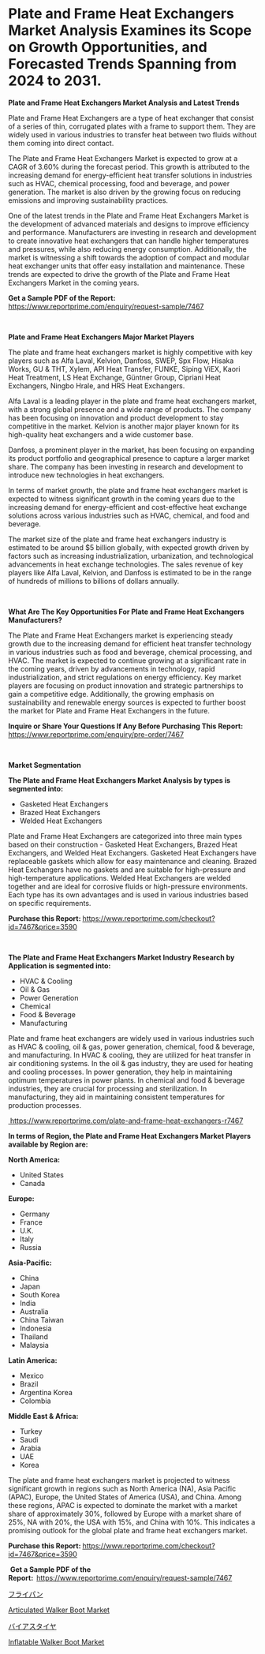 <p><h1>Plate and Frame Heat Exchangers Market Analysis Examines its Scope on Growth Opportunities, and Forecasted Trends Spanning from 2024 to 2031.</h1></p><p><strong>Plate and Frame Heat Exchangers Market Analysis and Latest Trends</strong></p>
<p><p>Plate and Frame Heat Exchangers are a type of heat exchanger that consist of a series of thin, corrugated plates with a frame to support them. They are widely used in various industries to transfer heat between two fluids without them coming into direct contact.</p><p>The Plate and Frame Heat Exchangers Market is expected to grow at a CAGR of 3.60% during the forecast period. This growth is attributed to the increasing demand for energy-efficient heat transfer solutions in industries such as HVAC, chemical processing, food and beverage, and power generation. The market is also driven by the growing focus on reducing emissions and improving sustainability practices.</p><p>One of the latest trends in the Plate and Frame Heat Exchangers Market is the development of advanced materials and designs to improve efficiency and performance. Manufacturers are investing in research and development to create innovative heat exchangers that can handle higher temperatures and pressures, while also reducing energy consumption. Additionally, the market is witnessing a shift towards the adoption of compact and modular heat exchanger units that offer easy installation and maintenance. These trends are expected to drive the growth of the Plate and Frame Heat Exchangers Market in the coming years.</p></p>
<p><strong>Get a Sample PDF of the Report:&nbsp;</strong> <a href="https://www.reportprime.com/enquiry/request-sample/7467">https://www.reportprime.com/enquiry/request-sample/7467</a></p>
<p>&nbsp;</p>
<p><strong>Plate and Frame Heat Exchangers Major Market Players</strong></p>
<p><p>The plate and frame heat exchangers market is highly competitive with key players such as Alfa Laval, Kelvion, Danfoss, SWEP, Spx Flow, Hisaka Works, GU & THT, Xylem, API Heat Transfer, FUNKE, Siping ViEX, Kaori Heat Treatment, LS Heat Exchange, Güntner Group, Cipriani Heat Exchangers, Ningbo Hrale, and HRS Heat Exchangers.</p><p>Alfa Laval is a leading player in the plate and frame heat exchangers market, with a strong global presence and a wide range of products. The company has been focusing on innovation and product development to stay competitive in the market. Kelvion is another major player known for its high-quality heat exchangers and a wide customer base.</p><p>Danfoss, a prominent player in the market, has been focusing on expanding its product portfolio and geographical presence to capture a larger market share. The company has been investing in research and development to introduce new technologies in heat exchangers. </p><p>In terms of market growth, the plate and frame heat exchangers market is expected to witness significant growth in the coming years due to the increasing demand for energy-efficient and cost-effective heat exchange solutions across various industries such as HVAC, chemical, and food and beverage.</p><p>The market size of the plate and frame heat exchangers industry is estimated to be around $5 billion globally, with expected growth driven by factors such as increasing industrialization, urbanization, and technological advancements in heat exchange technologies. The sales revenue of key players like Alfa Laval, Kelvion, and Danfoss is estimated to be in the range of hundreds of millions to billions of dollars annually.</p></p>
<p>&nbsp;</p>
<p><strong>What Are The Key Opportunities For Plate and Frame Heat Exchangers Manufacturers?</strong></p>
<p><p>The Plate and Frame Heat Exchangers market is experiencing steady growth due to the increasing demand for efficient heat transfer technology in various industries such as food and beverage, chemical processing, and HVAC. The market is expected to continue growing at a significant rate in the coming years, driven by advancements in technology, rapid industrialization, and strict regulations on energy efficiency. Key market players are focusing on product innovation and strategic partnerships to gain a competitive edge. Additionally, the growing emphasis on sustainability and renewable energy sources is expected to further boost the market for Plate and Frame Heat Exchangers in the future.</p></p>
<p><strong>Inquire or Share Your Questions If Any Before Purchasing This Report:</strong> <a href="https://www.reportprime.com/enquiry/pre-order/7467">https://www.reportprime.com/enquiry/pre-order/7467</a></p>
<p>&nbsp;</p>
<p><strong>Market Segmentation</strong></p>
<p><strong>The Plate and Frame Heat Exchangers Market Analysis by types is segmented into:</strong></p>
<p><ul><li>Gasketed Heat Exchangers</li><li>Brazed Heat Exchangers</li><li>Welded Heat Exchangers</li></ul></p>
<p><p>Plate and Frame Heat Exchangers are categorized into three main types based on their construction - Gasketed Heat Exchangers, Brazed Heat Exchangers, and Welded Heat Exchangers. Gasketed Heat Exchangers have replaceable gaskets which allow for easy maintenance and cleaning. Brazed Heat Exchangers have no gaskets and are suitable for high-pressure and high-temperature applications. Welded Heat Exchangers are welded together and are ideal for corrosive fluids or high-pressure environments. Each type has its own advantages and is used in various industries based on specific requirements.</p></p>
<p><strong>Purchase this Report:&nbsp;</strong><a href="https://www.reportprime.com/checkout?id=7467&price=3590">https://www.reportprime.com/checkout?id=7467&price=3590</a></p>
<p>&nbsp;</p>
<p><strong>The Plate and Frame Heat Exchangers Market Industry Research by Application is segmented into:</strong></p>
<p><ul><li>HVAC & Cooling</li><li>Oil & Gas</li><li>Power Generation</li><li>Chemical</li><li>Food & Beverage</li><li>Manufacturing</li></ul></p>
<p><p>Plate and frame heat exchangers are widely used in various industries such as HVAC & cooling, oil & gas, power generation, chemical, food & beverage, and manufacturing. In HVAC & cooling, they are utilized for heat transfer in air conditioning systems. In the oil & gas industry, they are used for heating and cooling processes. In power generation, they help in maintaining optimum temperatures in power plants. In chemical and food & beverage industries, they are crucial for processing and sterilization. In manufacturing, they aid in maintaining consistent temperatures for production processes.</p></p>
<p><a href="https://www.reportprime.com/plate-and-frame-heat-exchangers-r7467">&nbsp;https://www.reportprime.com/plate-and-frame-heat-exchangers-r7467</a></p>
<p><strong>In terms of Region, the Plate and Frame Heat Exchangers Market Players available by Region are:</strong></p>
<p>
    <p> <strong> North America: </strong>
        <ul>
            <li>United States</li>
            <li>Canada</li>
        </ul>
        </p> 
    <p> <strong> Europe: </strong>
        <ul>
            <li>Germany</li>
            <li>France</li>
            <li>U.K.</li>
            <li>Italy</li>
            <li>Russia</li>
        </ul>
        </p> 
    <p> <strong> Asia-Pacific: </strong>
        <ul>
            <li>China</li>
            <li>Japan</li>
            <li>South Korea</li>
            <li>India</li>
            <li>Australia</li>
            <li>China Taiwan</li>
            <li>Indonesia</li>
            <li>Thailand</li>
            <li>Malaysia</li>
        </ul>
        </p> 
    <p> <strong> Latin America: </strong>
        <ul>
            <li>Mexico</li>
            <li>Brazil</li>
            <li>Argentina Korea</li>
            <li>Colombia</li>
        </ul>
        </p> 
    <p> <strong> Middle East & Africa: </strong>
        <ul>
            <li>Turkey</li>
            <li>Saudi</li>
            <li>Arabia</li>
            <li>UAE</li>
            <li>Korea</li>
        </ul>
    </p>
    </p>
<p><p>The plate and frame heat exchangers market is projected to witness significant growth in regions such as North America (NA), Asia Pacific (APAC), Europe, the United States of America (USA), and China. Among these regions, APAC is expected to dominate the market with a market share of approximately 30%, followed by Europe with a market share of 25%, NA with 20%, the USA with 15%, and China with 10%. This indicates a promising outlook for the global plate and frame heat exchangers market.</p></p>
<p><strong>Purchase this Report: </strong><a href="https://www.reportprime.com/checkout?id=7467&price=3590">https://www.reportprime.com/checkout?id=7467&price=3590</a></p>
<p>&nbsp;<strong>Get a Sample PDF of the Report:&nbsp;&nbsp;</strong><a href="https://www.reportprime.com/enquiry/request-sample/7467">https://www.reportprime.com/enquiry/request-sample/7467</a></p>
<p><strong></strong></p>
<p><p><a href="https://github.com/mreklxf44233/Market-Research-Report-List-1/blob/main/344347324762.md">フライパン</a></p><p><a href="https://www.linkedin.com/pulse/global-articulated-walker-boot-market-size-trends-insights-projections-dgymf?trackingId=KrT5zge54wmQe4qDuqgeLg%3D%3D">Articulated Walker Boot Market</a></p><p><a href="https://medium.com/@stevencornish04/%E3%83%90%E3%82%A4%E3%82%A2%E3%82%B9%E3%82%BF%E3%82%A4%E3%83%A4%E5%B8%82%E5%A0%B4%E8%AA%BF%E6%9F%BB%E3%83%AC%E3%83%9D%E3%83%BC%E3%83%88-%E3%81%9D%E3%81%AE%E6%AD%B4%E5%8F%B2%E3%81%A8%E4%BA%88%E6%B8%AC2024%E5%B9%B4%E3%81%8B%E3%82%892031%E5%B9%B4-74879dc36879">バイアスタイヤ</a></p><p><a href="https://www.linkedin.com/pulse/global-inflatable-walker-boot-market-size-trends-insights-projections-i16vf?trackingId=5QqsP4a5Fiq9ERoTT6Cffw%3D%3D">Inflatable Walker Boot Market</a></p></p>